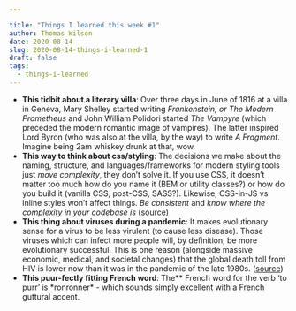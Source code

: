 ```yaml
---

title: "Things I learned this week #1"
author: Thomas Wilson
date: 2020-08-14
slug: 2020-08-14-things-i-learned-1
draft: false
tags:
  - things-i-learned
---
```


- **This tidbit about a literary villa**: Over three days in June of 1816 at a villa in Geneva, Mary Shelley started writing _Frankenstein, or The Modern Prometheus_ and John William Polidori started _The Vampyre_ (which preceded the modern romantic image of vampires). The latter inspired Lord Byron (who was also at the villa, by the way) to write _A Fragment_. Imagine being 2am whiskey drunk at that, wow.
- **This way to think about css/styling**: The decisions we make about the naming, structure, and languages/frameworks for modern styling tools just _move complexity_, they don’t solve it. If you use CSS, it doesn’t matter too much how do you name it (BEM or utility classes?) or how do you build it (vanilla CSS, post-CSS, SASS?). Likewise, CSS-in-JS vs inline styles won’t affect things. _Be consistent_ and _know where the complexity in your codebase is_ ([source](https://shoptalkshow.com/425/))
- **This thing about viruses during a pandemic**: It makes evolutionary sense for a virus to be less virulent (to cause less disease). Those viruses which can infect more people will, by definition, be more evolutionary successful. This is one reason (alongside massive economic, medical, and societal changes) that the global death toll from HIV is lower now than it was in the pandemic of the late 1980s. ([source](https://www.nhs.uk/news/medical-practice/hiv-evolving-into-less-deadly-form/))
- **This puur-fectly fitting French word**: The\** French word for the verb ‘to purr’ is *ronronner\* - which sounds simply excellent with a French guttural accent.
